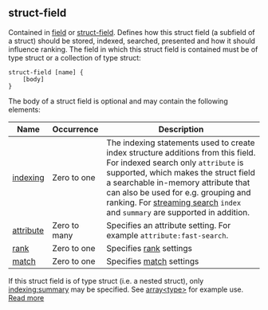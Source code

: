 ## struct-field

Contained in [field](https://docs.vespa.ai/en/reference/schema-reference.html#field) or [struct-field](https://docs.vespa.ai/en/reference/schema-reference.html#struct-field). Defines how this struct field (a subfield of a struct) should be stored, indexed, searched, presented and how it should influence ranking. The field in which this struct field is contained must be of type struct or a collection of type struct:

```
struct-field [name] {
    [body]
}
```

The body of a struct field is optional and may contain the following elements:

|                                      Name                                       |  Occurrence  |                                                                                                                                                                                  Description                                                                                                                                                                                   |
|---------------------------------------------------------------------------------|--------------|--------------------------------------------------------------------------------------------------------------------------------------------------------------------------------------------------------------------------------------------------------------------------------------------------------------------------------------------------------------------------------|
| [indexing](https://docs.vespa.ai/en/reference/schema-reference.html#indexing)   | Zero to one  | The indexing statements used to create index structure additions from this field. For indexed search only `attribute` is supported, which makes the struct field a searchable in-memory attribute that can also be used for e.g. grouping and ranking. For [streaming search](https://docs.vespa.ai/en/streaming-search.html) `index` and `summary` are supported in addition. |
| [attribute](https://docs.vespa.ai/en/reference/schema-reference.html#attribute) | Zero to many | Specifies an attribute setting. For example `attribute:fast-search`.                                                                                                                                                                                                                                                                                                           |
| [rank](https://docs.vespa.ai/en/reference/schema-reference.html#rank)           | Zero to one  | Specifies [rank](https://docs.vespa.ai/en/reference/schema-reference.html#rank) settings                                                                                                                                                                                                                                                                                       |
| [match](https://docs.vespa.ai/en/reference/schema-reference.html#match)         | Zero to one  | Specifies [match](https://docs.vespa.ai/en/reference/schema-reference.html#match) settings                                                                                                                                                                                                                                                                                     |

If this struct field is of type struct (i.e. a nested struct), only [indexing:summary](https://docs.vespa.ai/en/reference/schema-reference.html#indexing) may be specified. See [array\<type\>](https://docs.vespa.ai/en/reference/schema-reference.html#array) for example use.
[Read more](https://docs.vespa.ai/en/reference/schema-reference.html#struct-field)
